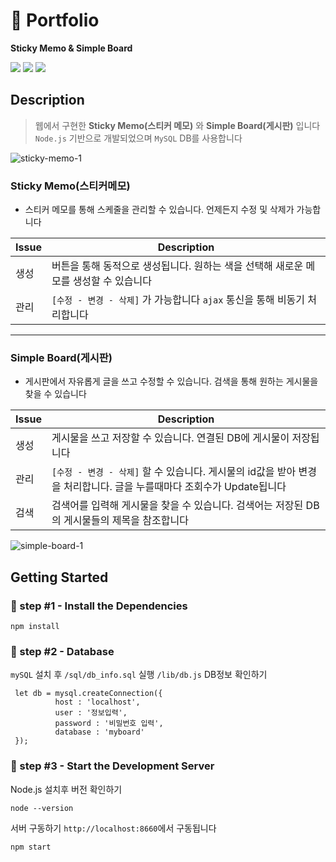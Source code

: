 
# :rocket: Portfolio 
**Sticky Memo & Simple Board**   
   
   
<img src="https://img.shields.io/badge/Node.js-339933?style=flat-square&logo=Node.js&logoColor=white"/> <img src="https://img.shields.io/badge/JavaScript-FFCC33?style=flat-square&logo=JavaScript&logoColor=black"/> <img src="https://img.shields.io/badge/MySQL-025E8C?style=flat-square&logo=MySQL&logoColor=white"/>

## Description

> 웹에서 구현한 **Sticky Memo(스티커 메모)** 와 **Simple Board(게시판)** 입니다   
> `Node.js` 기반으로 개발되었으며 `MySQL` DB를 사용합니다
>  

![sticky-memo-1](https://user-images.githubusercontent.com/52145267/113465248-8940bf00-946d-11eb-9f3d-ea5f5945438c.gif)

### Sticky Memo(스티커메모)
- 스티커 메모를 통해 스케줄을 관리할 수 있습니다. 언제든지 수정 및 삭제가 가능합니다

| Issue | Description |
| ------ | ------ |
| 생성 | 버튼을 통해 동적으로 생성됩니다. 원하는 색을 선택해 새로운 메모를 생성할 수 있습니다 |
| 관리 | `[수정 - 변경 - 삭제]` 가 가능합니다 `ajax` 통신을 통해 비동기 처리합니다   |
   
      
---- 

### Simple Board(게시판)  
- 게시판에서 자유롭게 글을 쓰고 수정할 수 있습니다. 검색을 통해 원하는 게시물을 찾을 수 있습니다
   
   
| Issue | Description |
| ------ | ------ |
| 생성 | 게시물을 쓰고 저장할 수 있습니다. 연결된 DB에 게시물이 저장됩니다 |
| 관리 | `[수정 - 변경 - 삭제]` 할 수 있습니다. 게시물의 id값을 받아 변경을 처리합니다. 글을 누를때마다 조회수가 Update됩니다 |
| 검색 | 검색어를 입력해 게시물을 찾을 수 있습니다. 검색어는 저장된 DB의 게시물들의 제목을 참조합니다 |

![simple-board-1](https://user-images.githubusercontent.com/52145267/113465401-9c07c380-946e-11eb-8a59-6653ee507ca9.gif)   
   


## Getting Started

### :clap: step #1 - Install the Dependencies
```
npm install
```

### :clap: step #2 - Database
`mySQL` 설치 후 `/sql/db_info.sql` 실행
`/lib/db.js` DB정보 확인하기

```
 let db = mysql.createConnection({
          host : 'localhost',
          user : '정보입력',
          password : '비밀번호 입력',
          database : 'myboard'
 }); 
```

### :clap: step #3 - Start the Development Server

Node.js 설치후 버전 확인하기
```
node --version
```

서버 구동하기 `http://localhost:8660`에서 구동됩니다
```
npm start
```
  
